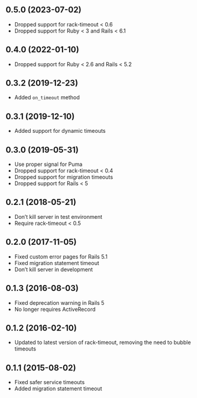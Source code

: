 ## 0.5.0 (2023-07-02)

- Dropped support for rack-timeout < 0.6
- Dropped support for Ruby < 3 and Rails < 6.1

## 0.4.0 (2022-01-10)

- Dropped support for Ruby < 2.6 and Rails < 5.2

## 0.3.2 (2019-12-23)

- Added `on_timeout` method

## 0.3.1 (2019-12-10)

- Added support for dynamic timeouts

## 0.3.0 (2019-05-31)

- Use proper signal for Puma
- Dropped support for rack-timeout < 0.4
- Dropped support for migration timeouts
- Dropped support for Rails < 5

## 0.2.1 (2018-05-21)

- Don’t kill server in test environment
- Require rack-timeout < 0.5

## 0.2.0 (2017-11-05)

- Fixed custom error pages for Rails 5.1
- Fixed migration statement timeout
- Don’t kill server in development

## 0.1.3 (2016-08-03)

- Fixed deprecation warning in Rails 5
- No longer requires ActiveRecord

## 0.1.2 (2016-02-10)

- Updated to latest version of rack-timeout, removing the need to bubble timeouts

## 0.1.1 (2015-08-02)

- Fixed safer service timeouts
- Added migration statement timeout
